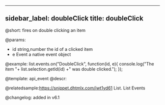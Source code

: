 
---
sidebar_label: doubleClick
title: doubleClick
---          

@short:
fires on double clicking an item

@params:
- id 	string,number 		the id of a clicked item
- e 	Event 				a native event object


@example:
list.events.on("DoubleClick", function(id, e){
   console.log("The item "+ list.selection.getId(id) +" was double clicked.");
});


@template: api_event
@descr:

@relatedsample:https://snippet.dhtmlx.com/iwt1yd61	List. List Events

@changelog: added in v6.1



